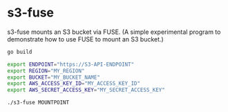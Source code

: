 # s3-fuse

s3-fuse mounts an S3 bucket via FUSE.
(A simple experimental program to demonstrate how to use FUSE to mount an S3
 bucket.)

```sh
go build

export ENDPOINT="https://S3-API-ENDPOINT"
export REGION="MY_REGION"
export BUCKET="MY_BUCKET_NAME"
export AWS_ACCESS_KEY_ID="MY_ACCESS_KEY_ID"
export AWS_SECRET_ACCESS_KEY="MY_SECRET_ACCESS_KEY"

./s3-fuse MOUNTPOINT
```
